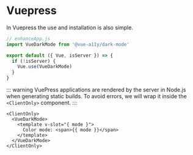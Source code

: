 # Vuepress

In Vuepress the use and installation is also simple.

```javascript
// enhanceApp.js
import VueDarkMode from '@vue-a11y/dark-mode'

export default ({ Vue, isServer }) => {
  if (!isServer) {
    Vue.use(VueDarkMode)
  }
}
```

::: warning
VuePress applications are rendered by the server in Node.js when generating static builds. To avoid errors, we will wrap it inside the `<ClientOnly>` component.
:::


```vue
<ClientOnly>
  <VueDarkMode>
    <template v-slot="{ mode }">
      Color mode: <span>{{ mode }}</span>
    </template>
  </VueDarkMode>
</ClientOnly>
```
